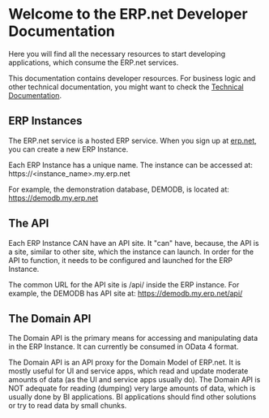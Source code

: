 # Welcome to the ERP.net Developer Documentation

Here you will find all the necessary resources to start developing applications, which consume the ERP.net services.

This documentation contains developer resources. For business logic and other technical documentation, you might want to check the [Technical Documentation](https://docs.erp.net/tech).

## ERP Instances
The ERP.net service is a hosted ERP service.
When you sign up at [erp.net](https://erp.net), you can create a new ERP Instance. 

Each ERP Instance has a unique name. 
The instance can be accessed at:
https://<instance_name>.my.erp.net

For example, the demonstration database, DEMODB, is located at:
https://demodb.my.erp.net

## The API
Each ERP Instance CAN have an API site. 
It "can" have, because, the API is a site, similar to other site, which the instance can launch. 
In order for the API to function, it needs to be configured and launched for the ERP Instance.

The common URL for the API site is /api/ inside the ERP instance. For example, the DEMODB has API site at:
https://demodb.my.erp.net/api/

## The Domain API
The Domain API is the primary means for accessing and manipulating data in the ERP Instance. 
It can currently be consumed in OData 4 format. 

The Domain API is an API proxy for the Domain Model of ERP.net.
It is mostly useful for UI and service apps, which read and update moderate amounts of data (as the UI and service apps usually do).
The Domain API is NOT adequate for reading (dumping) very large amounts of data, which is usually done by BI applications.
BI applications should find other solutions or try to read data by small chunks.
